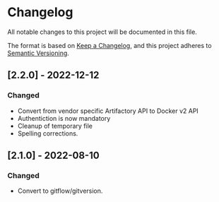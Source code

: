 # Changelog

All notable changes to this project will be documented in this file.

The format is based on [Keep a Changelog](https://keepachangelog.com/en/1.0.0/),
and this project adheres to [Semantic Versioning](https://semver.org/spec/v2.0.0.html).

## [2.2.0] - 2022-12-12
### Changed
- Convert from vendor specific Artifactory API to Docker v2 API
- Authentiction is now mandatory
- Cleanup of temporary file
- Spelling corrections.

## [2.1.0] - 2022-08-10
### Changed
- Convert to gitflow/gitversion.

